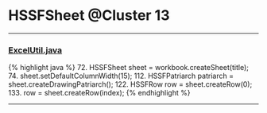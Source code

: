 # HSSFSheet @Cluster 13

***

### [ExcelUtil.java](https://searchcode.com/codesearch/view/73315299/)
{% highlight java %}
72. HSSFSheet sheet = workbook.createSheet(title);
74. sheet.setDefaultColumnWidth(15);
112. HSSFPatriarch patriarch = sheet.createDrawingPatriarch();
122. HSSFRow row = sheet.createRow(0);
133.   row = sheet.createRow(index);
{% endhighlight %}

***

